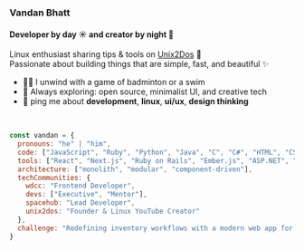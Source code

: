 <!--  ```sh
$  nano aboutMe.md
```

<p align="center">
  <img src="https://github.com/unix2dossss/unix2dossss/assets/60042992/c09eb9b1-c4dd-406a-a95d-f0e929626fb2"/>
</p>

<p align="left"> <img src="https://komarev.com/ghpvc/?username=unix2dossss&label=Profile%20views&color=0e75b6&style=flat" alt="unix2dossss" /> </p>


<p><img align="left" src="https://github-readme-stats.vercel.app/api/top-langs?username=unix2dossss&show_icons=true&locale=en&layout=compact" alt="unix2dossss" /></p>

<p>&nbsp;<img align="center" src="https://github-readme-stats.vercel.app/api?username=unix2dossss&show_icons=true&locale=en" alt="unix2dossss" /></p>

<p><img align="center" src="https://github-readme-streak-stats.herokuapp.com/?user=unix2dossss&" alt="unix2dossss" /></p> -->

### Vandan Bhatt

#### Developer by day ☀ and creator by night 🌙

Linux enthusiast sharing tips & tools on [Unix2Dos](https://www.youtube.com/c/unix2dos) 🐧    
Passionate about building things that are simple, fast, and beautiful ✨ 

- 🏊‍♂️ I unwind with a game of badminton or a swim
- 🧠 Always exploring: open source, minimalist UI, and creative tech
- 💬 ping me about **development**, **linux**, **ui/ux**, **design thinking**
<br/>

```javascript
const vandan = {
  pronouns: "he" | "him",
  code: ["JavaScript", "Ruby", "Python", "Java", "C", "C#", "HTML", "CSS"],
  tools: ["React", "Next.js", "Ruby on Rails", "Ember.js", "ASP.NET", "MantineUI", "Firebase", "Docker"],
  architecture: ["monolith", "modular", "component-driven"],
  techCommunities: {
    wdcc: "Frontend Developer",
    devs: ["Executive", "Mentor"],
    spacehub: "Lead Developer",
    unix2dos: "Founder & Linux YouTube Creator"
  },
  challenge: "Redefining inventory workflows with a modern web app for smarter, faster stock management"
}
```
